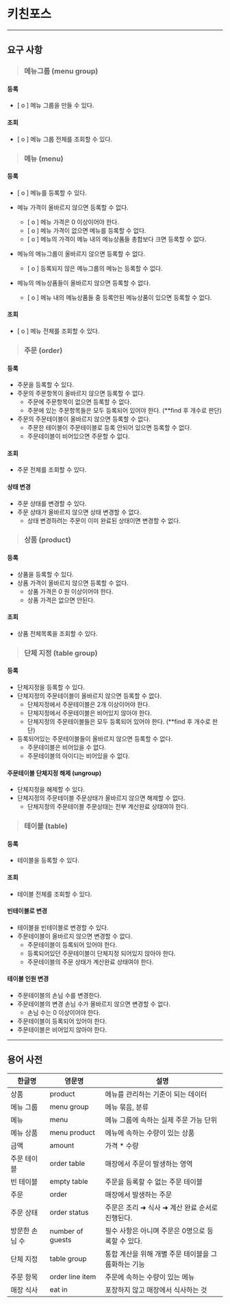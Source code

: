# 키친포스

-----------------------
## 요구 사항

>### 메뉴그룹 (menu group)
#### 등록
* [ o ] 메뉴 그룹을 만들 수 있다.
#### 조회
* [ o ] 메뉴 그룹 전체를 조회할 수 있다.

>### 메뉴 (menu)
#### 등록
* [ o ] 메뉴를 등록할 수 있다.
* 메뉴 가격이 올바르지 않으면 등록할 수 없다.
  * [ o ] 메뉴 가격은 0 이상이어야 한다.
  * [ o ] 메뉴 가격이 없으면 메뉴를 등록할 수 없다.
  * [ o ] 메뉴의 가격이 메뉴 내의 메뉴상품들 총합보다 크면 등록할 수 없다.

* 메뉴의 메뉴그룹이 올바르지 않으면 등록할 수 없다.
  * [ o ] 등록되지 않은 메뉴그룹의 메뉴는 등록할 수 없다.
* 메뉴의 메뉴상품들이 올바르지 않으면 등록할 수 없다.
  * [ o ] 메뉴 내의 메뉴상품들 중 등록안된 메뉴상품이 있으면 등록할 수 없다.

#### 조회
* [ o ] 메뉴 전체를 조회할 수 있다.

>### 주문 (order)
#### 등록
* 주문을 등록할 수 있다.
* 주문의 주문항목이 올바르지 않으면 등록할 수 없다.
  * 주문에 주문항목이 없으면 등록할 수 없다.
  * 주문에 있는 주문항목들은 모두 등록되어 있어야 한다. (**find 후 개수로 판단)
* 주문의 주문테이블이 올바르지 않으면 등록할 수 없다.
  * 주문한 테이블이 주문테이블로 등록 안되어 있으면 등록할 수 없다.
  * 주문테이블이 비어있으면 주문할 수 없다.
#### 조회
* 주문 전체를 조회할 수 있다.
#### 상태 변경
* 주문 상태를 변경할 수 있다.
* 주문 상태가 올바르지 않으면 상태 변경할 수 없다.
    * 상태 변경하려는 주문이 이미 완료된 상태이면 변경할 수 없다.

>### 상품 (product)
#### 등록
* 상품을 등록할 수 있다.
* 상품 가격이 올바르지 않으면 등록할 수 없다.
  * 상품 가격은 0 원 이상이어야 한다.
  * 상품 가격은 없으면 안된다.
#### 조회
* 상품 전체목록을 조회할 수 있다.

>### 단체 지정 (table group)
#### 등록
* 단체지정을 등록할 수 있다.
* 단체지정의 주문테이블이 올바르지 않으면 등록할 수 없다.
  * 단체지정에서 주문테이블은 2개 이상이어야 한다.
  * 단체지정에서 주문테이블은 비어있지 않아야 한다.
  * 단체지정의 주문테이블들은 모두 등록되어 있어야 한다. (**find 후 개수로 판단)
* 등록되어있는 주문테이블들이 올바르지 않으면 등록할 수 없다.
  * 주문테이블은 비어있을 수 없다.
  * 주문테이블의 아이디는 비어있을 수 없다.
#### 주문테이블 단체지정 해제 (ungroup)
* 단체지정을 해제할 수 있다.
* 단체지정의 주문테이블 주문상태가 올바르지 않으면 해제할 수 없다.
  * 단체지정의 주문테이블 주문상태는 전부 계산완료 상태여야 한다.

>### 테이블 (table)
#### 등록
* 테이블을 등록할 수 있다.
#### 조회
* 테이블 전체를 조회할 수 있다.
#### 빈테이블로 변경
* 테이블을 빈테이블로 변경할 수 있다.
* 주문테이블이 올바르지 않으면 변경할 수 없다.
  * 주문테이블이 등록되어 있어야 한다.
  * 등록되어있던 주문테이블이 단체지정 되어있지 않아야 한다.
  * 주문테이블의 주문 상태가 계산완료 상태여야 한다.
#### 테이블 인원 변경
* 주문테이블의 손님 수를 변경한다.
* 주문테이블의 변경 손님 수가 올바르지 않으면 변경할 수 없다.
  * 손님 수는 0 이상이어야 한다.
* 주문테이블이 등록되어 있어야 한다.
* 주문테이블은 비어있지 않아야 한다.

----------------

## 용어 사전

| 한글명 | 영문명 | 설명 |
| --- | --- | --- |
| 상품 | product | 메뉴를 관리하는 기준이 되는 데이터 |
| 메뉴 그룹 | menu group | 메뉴 묶음, 분류 |
| 메뉴 | menu | 메뉴 그룹에 속하는 실제 주문 가능 단위 |
| 메뉴 상품 | menu product | 메뉴에 속하는 수량이 있는 상품 |
| 금액 | amount | 가격 * 수량 |
| 주문 테이블 | order table | 매장에서 주문이 발생하는 영역 |
| 빈 테이블 | empty table | 주문을 등록할 수 없는 주문 테이블 |
| 주문 | order | 매장에서 발생하는 주문 |
| 주문 상태 | order status | 주문은 조리 ➜ 식사 ➜ 계산 완료 순서로 진행된다. |
| 방문한 손님 수 | number of guests | 필수 사항은 아니며 주문은 0명으로 등록할 수 있다. |
| 단체 지정 | table group | 통합 계산을 위해 개별 주문 테이블을 그룹화하는 기능 |
| 주문 항목 | order line item | 주문에 속하는 수량이 있는 메뉴 |
| 매장 식사 | eat in | 포장하지 않고 매장에서 식사하는 것 |

